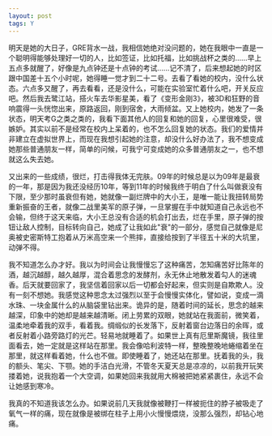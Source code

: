 ```yaml
---
layout: post
tags: Y
---
```

明天是她的大日子，GRE背水一战，我相信她绝对没问题的，她在我眼中一直是一个聪明得能够处理好一切的人，比如签证，比如托福，比如挑战杯之类的……早上五点多就醒了，好像是九点钟还是十点钟的考试……记不清了，后来想起她的时区跟中国差十五个小时呢，她得睡一觉才到二十二号。去看了看她的校内，没什么状态。六点多又醒了，再去看看，还是没什么，可能在实验室忙着什么吧，开关反应吧。然后我去鹭江站，搭火车去华影星美，看了《变形金刚3》，被3D和狂野的音响震得一头恍惚出来，原路返回，刚到宿舍，大雨倾盆。又上她校内，她发了一条状态，明天考G之类之类的，我看下面其他人的回复和她的回复，心里很难受，很嫉妒。其实以前不是经常在校内上呆着的，也不怎么回复她的状态。我们的爱情并非建立在虚拟世界上，而现在我想引起她的注意，却没什么好办法了，我不想变成她那些普通朋友一样，简单的问候，可我宁可变成她的众多普通朋友之一，也不想就这么失去她。

又出来的一些成绩，很烂，打击得我体无完肤。09年的时候总是以为09年是最衰的一年，那是因为我还没经历10年，等到11年的时候我终于明白了什么叫做衰没有下限，至少那时虽衰但有她，她就像一副烂牌中的大小王，是唯一能让我扭转局势重新振奋的王者，就像二战里美军的原子弹，一旦掌握在手中就知道自己永远也不会输，但终于这天来临，大小王总没有合适的机会打出去，烂在手里，原子弹的按钮让敌人控制，目标转向自己，她成了让我如此"衰"的一部分，感觉自己就像是尼奥被史密斯特工抱着从万米高空来一个熊摔，直接给按到了半径五十米的大坑里，动弹不得。

我不知道怎么办才好。我以为时间会让我慢慢忘了这种痛苦，怎知痛苦好比陈年的酒，越沉越醇，越久越厚，混合着思念的发酵剂，永无休止地散发着勾人的迷魂香。后天就要回家了，我坚信着回家以后一切都会好起来，但实则是自欺欺人。没有一刻不想她。我感觉这种思念太过强烈以至于会慢慢实体化，譬如说，变成一滴水珠、一块金属什么的从脑袋里钻出来。诡异的是，随着时间的延长，思念的越来越深，印象中的她却是越来越清晰。闭上劳累的双眼，她就站在我面前，微笑着，温柔地牵着我的双手，看着我。绸缎似的长发落下，反射着窗台边落日的余晖，或者反射着小路旁路灯的光芒。轻易地就睡着了。如果世上真有厄里斯魔镜，我往里面看去，她一定就是这样站在那里。我会像哈利波特一样，整晚整晚地蜷缩着坐在那里，就这样看着她，什么也不做。即使睡着了，她还站在那里。抚着我的头，我的额头、笔尖、下颚。她的手洁白光滑，不管冬天夏天总是凉凉的，以前我开玩笑搂着她，说我抱着一个大空调，如果她回来我就用大棉被把她紧紧裹住，永远不会让她感到寒冷。

我真的不知道我该怎么办。如果说前几天我就像被鞭打一样被扼住的脖子被吸走了氧气一样的痛，现在就像是被绑在柱子上用小火慢慢煨烧，没那么强烈，却钻心地痛。